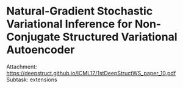 # Natural-Gradient Stochastic Variational Inference for Non-Conjugate Structured Variational Autoencoder

Attachment: https://deepstruct.github.io/ICML17/1stDeepStructWS_paper_10.pdf
Subtask: extensions

